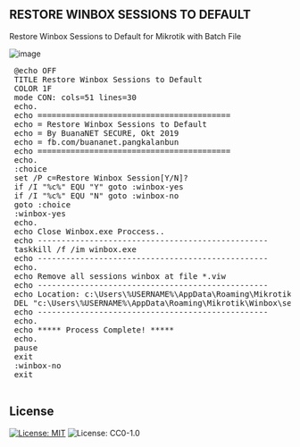 ## RESTORE WINBOX SESSIONS TO DEFAULT
Restore Winbox Sessions to Default  for Mikrotik with Batch File

![image](https://user-images.githubusercontent.com/42666125/111256937-c541ea80-864c-11eb-9b10-e4e33f758077.png)

<pre>
 @echo OFF  
 TITLE Restore Winbox Sessions to Default  
 COLOR 1F   
 mode CON: cols=51 lines=30  
 echo.   
 echo =========================================
 echo = Restore Winbox Sessions to Default
 echo = By BuanaNET SECURE, Okt 2019
 echo = fb.com/buananet.pangkalanbun
 echo =========================================
 echo.   
 :choice  
 set /P c=Restore Winbox Session[Y/N]?  
 if /I "%c%" EQU "Y" goto :winbox-yes  
 if /I "%c%" EQU "N" goto :winbox-no  
 goto :choice  
 :winbox-yes  
 echo.  
 echo Close Winbox.exe Proccess..  
 echo -------------------------------------------------  
 taskkill /f /im winbox.exe  
 echo -------------------------------------------------  
 echo.  
 echo Remove all sessions winbox at file *.viw  
 echo -------------------------------------------------  
 echo Location: c:\Users\%USERNAME%\AppData\Roaming\Mikrotik\Winbox\sessions\  
 DEL "c:\Users\%USERNAME%\AppData\Roaming\Mikrotik\Winbox\sessions\*.viw"  
 echo -------------------------------------------------  
 echo.   
 echo ***** Process Complete! *****  
 echo.   
 pause   
 exit  
 :winbox-no  
 exit  
 </pre>

## <b>License</b><br>
[![License: MIT](https://img.shields.io/badge/License-MIT-yellow.svg)](https://opensource.org/licenses/MIT)
![License: CC0-1.0](https://img.shields.io/badge/License-CC0_1.0-lightgrey.svg)
